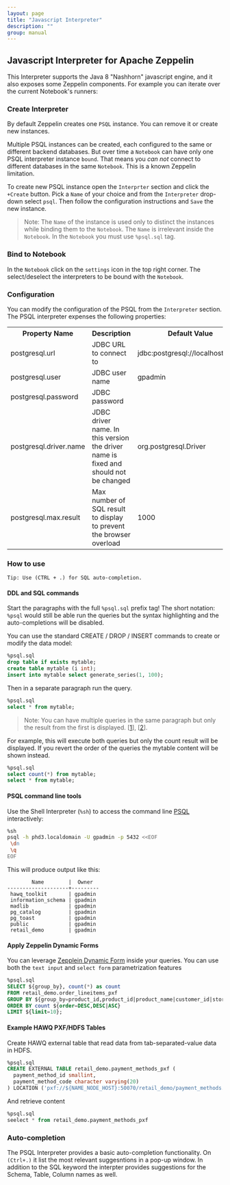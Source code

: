 ```yaml
---
layout: page
title: "Javascript Interpreter"
description: ""
group: manual
---
```



## Javascript Interpreter for Apache Zeppelin

This Interpreter supports the Java 8 "Nashhorn" javascript engine, and it also exposes some Zeppelin components. For example you can iterate over the current Notebook's runners:





### Create Interpreter 

By default Zeppelin creates one `PSQL` instance. You can remove it or create new instances. 

Multiple PSQL instances can be created, each configured to the same or different backend databases. But over time a  `Notebook` can have only one PSQL interpreter instance `bound`. That means you _can not_ connect to different databases in the same `Notebook`. This is a known Zeppelin limitation. 

To create new PSQL instance open the `Interprter` section and click the `+Create` button. Pick a `Name` of your choice and from the `Interpreter` drop-down select `psql`.  Then follow the configuration instructions and `Save` the new instance. 

> Note: The `Name` of the instance is used only to distinct the instances while binding them to the `Notebook`. The `Name` is irrelevant inside the `Notebook`. In the `Notebook` you must use `%psql.sql` tag. 

### Bind to Notebook
In the `Notebook` click on the `settings` icon in the top right corner. The select/deselect the interpreters to be bound with the `Notebook`.

### Configuration
You can modify the configuration of the PSQL from the `Interpreter` section.  The PSQL interpreter expenses the following properties:

 
 <table class="table-configuration">
   <tr>
     <th>Property Name</th>
     <th>Description</th>
     <th>Default Value</th>
   </tr>
   <tr>
     <td>postgresql.url</td>
     <td>JDBC URL to connect to </td>
     <td>jdbc:postgresql://localhost:5432</td>
   </tr>
   <tr>
     <td>postgresql.user</td>
     <td>JDBC user name</td>
     <td>gpadmin</td>
   </tr>
   <tr>
     <td>postgresql.password</td>
     <td>JDBC password</td>
     <td></td>
   </tr>
   <tr>
     <td>postgresql.driver.name</td>
     <td>JDBC driver name. In this version the driver name is fixed and should not be changed</td>
     <td>org.postgresql.Driver</td>
   </tr>
   <tr>
     <td>postgresql.max.result</td>
     <td>Max number of SQL result to display to prevent the browser overload</td>
     <td>1000</td>
   </tr>      
 </table>
 
 
### How to use
```
Tip: Use (CTRL + .) for SQL auto-completion.
```
#### DDL and SQL commands

Start the paragraphs with the full `%psql.sql` prefix tag! The short notation: `%psql` would still be able run the queries but the syntax highlighting and the auto-completions will be disabled. 

You can use the standard CREATE / DROP / INSERT commands to create or modify the data model:

```sql
%psql.sql
drop table if exists mytable;
create table mytable (i int);
insert into mytable select generate_series(1, 100);
```

Then in a separate paragraph run the query.

```sql
%psql.sql
select * from mytable;
```

> Note: You can have multiple queries in the same paragraph but only the result from the first is displayed. [[1](https://issues.apache.org/jira/browse/ZEPPELIN-178)], [[2](https://issues.apache.org/jira/browse/ZEPPELIN-212)].

For example, this will execute both queries but only the count result will be displayed. If you revert the order of the queries the mytable content will be shown instead.

```sql
%psql.sql
select count(*) from mytable;
select * from mytable;
```

#### PSQL command line tools

Use the Shell Interpreter (`%sh`) to access the command line [PSQL](http://www.postgresql.org/docs/9.4/static/app-psql.html) interactively:

```bash
%sh
psql -h phd3.localdomain -U gpadmin -p 5432 <<EOF
 \dn  
 \q
EOF
```
This will produce output like this:

```
        Name        |  Owner  
--------------------+---------
 hawq_toolkit       | gpadmin
 information_schema | gpadmin
 madlib             | gpadmin
 pg_catalog         | gpadmin
 pg_toast           | gpadmin
 public             | gpadmin
 retail_demo        | gpadmin
```

#### Apply Zeppelin Dynamic Forms

You can leverage [Zepplein Dynamic Form](https://zeppelin.incubator.apache.org/docs/manual/dynamicform.html) inside your queries. You can use both the `text input` and `select form` parametrization features

```sql
%psql.sql
SELECT ${group_by}, count(*) as count 
FROM retail_demo.order_lineitems_pxf 
GROUP BY ${group_by=product_id,product_id|product_name|customer_id|store_id} 
ORDER BY count ${order=DESC,DESC|ASC} 
LIMIT ${limit=10};
```
#### Example HAWQ PXF/HDFS Tables

Create HAWQ external table that read data from tab-separated-value data in HDFS.

```sql
%psql.sql
CREATE EXTERNAL TABLE retail_demo.payment_methods_pxf (
  payment_method_id smallint,
  payment_method_code character varying(20)
) LOCATION ('pxf://${NAME_NODE_HOST}:50070/retail_demo/payment_methods.tsv.gz?profile=HdfsTextSimple') FORMAT 'TEXT' (DELIMITER = E'\t');
```
And retrieve content

```sql
%psql.sql
seelect * from retail_demo.payment_methods_pxf
```
### Auto-completion 
The PSQL Interpreter provides a basic auto-completion functionality. On `(Ctrl+.)` it list the most relevant suggesntions in a pop-up window. In addition to the SQL keyword the interpter provides suggestions for the Schema, Table, Column names as well. 


